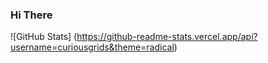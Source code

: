 ### Hi There

![GitHub Stats] (https://github-readme-stats.vercel.app/api?username=curiousgrids&theme=radical)
